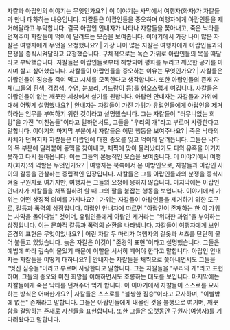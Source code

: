 자칼과 아랍인의 이야기는 무엇인가요?	| 이 이야기는 사막에서 여행자(화자)가 자칼들과 만나 대화하는 내용입니다. 자칼들은 아랍인들을 증오하며 여행자에게 아랍인들을 제거해달라고 부탁합니다. 결국 아랍인 안내자가 나타나 자칼들을 쫓아내고, 죽은 낙타를 던져주어 자칼들이 먹이에 달려드는 모습을 보여줍니다.
이야기에서 가장 나이 많은 자칼은 여행자에게 무엇을 요청했나요?	| 가장 나이 많은 자칼은 여행자에게 아랍인들과의 분쟁을 종식시켜달라고 요청했습니다. 구체적으로는 녹슨 가위로 아랍인들의 목을 따달라고 부탁했습니다. 자칼들은 아랍인들로부터 해방되어 평화를 누리고 깨끗한 공기를 마시며 살고 싶어했습니다.
자칼들이 아랍인들을 증오하는 이유는 무엇인가요?	| 자칼들은 아랍인들이 짐승을 죽여 먹고 시체를 모독한다고 생각합니다. 또한 아랍인들의 존재 자체(그들의 흰색, 검정색, 수염, 눈꼬리, 겨드랑이 등)를 혐오스럽게 여깁니다. 자칼들은 아랍인들이 없는 깨끗한 세상에서 살기를 원합니다.
아랍인 안내자는 자칼들과 가위에 대해 어떻게 설명했나요?	| 안내자는 자칼들이 가진 가위가 유럽인들에게 아랍인을 제거하라는 임무를 부여하기 위한 것이라고 설명했습니다. 그는 자칼들이 "터무니없는 희망"을 가진 "미친놈들"이라고 말하면서도, 그들을 "우리의 개"라고 부르며 사랑한다고 말합니다.
이야기의 마지막 부분에서 자칼들은 어떤 행동을 보여주나요?	| 죽은 낙타의 사체가 던져지자 자칼들은 아랍인에 대한 증오를 잊고 먹이에 달려듭니다. 그들은 낙타의 목 부분에 달라붙어 동맥을 찾아내고, 채찍에 맞아 물러났다가도 피의 유혹을 이기지 못하고 다시 돌아옵니다. 이는 그들의 본능적인 모습을 보여줍니다.
이 이야기에서 여행자(화자)의 역할은 무엇인가요?	| 여행자는 북쪽에서 온 이방인으로, 자칼들과 아랍인 사이의 갈등을 관찰하는 중립적인 입장입니다. 자칼들은 그를 아랍인들과의 분쟁을 종식시켜줄 구원자로 여기지만, 여행자는 그들의 요청에 응하지 않습니다. 마지막에는 아랍인 안내자가 자칼들을 채찍질하려 할 때 그의 팔을 붙잡는 행동을 보입니다.
이야기에서 가위는 어떤 상징적 의미를 가지나요?	| 가위는 자칼들이 아랍인들을 제거하기 위한 도구로, 갈등과 폭력의 상징입니다. 아랍인 안내자에 따르면 "아랍인이 존재하는 한 이 가위는 사막을 돌아다닐" 것이며, 유럽인들에게 아랍인 제거라는 "위대한 과업"을 부여하는 상징입니다. 이는 문화적 갈등과 폭력의 순환을 나타냅니다.
자칼들이 여행자에게 보인 존경의 표현은 무엇이었나요?	| 어린 자칼 두 마리가 여행자의 겉옷과 셔츠를 단단히 물어 붙들고 있었습니다. 늙은 자칼은 이것이 "존경의 표현"이라고 설명했습니다. 그들은 예법에 따라 깊숙이 물었기 때문에 이빨을 서서히 떼어야 한다고 말합니다.
아랍인 안내자는 자칼들을 어떻게 대하나요?	| 안내자는 자칼들을 채찍으로 쫓아내면서도 그들을 "멋진 짐승들"이라고 부르며 사랑한다고 말합니다. 그는 자칼들을 "우리의 개"라고 표현하며, 그들의 증오와 미친 희망을 이해하면서도 조롱하는 태도를 보입니다. 마지막에는 자칼들에게 죽은 낙타를 던져주어 먹게 합니다.
이 이야기에서 자칼들이 스스로를 묘사하는 방식은 어떠한가요?	| 자칼들은 스스로를 "불쌍한 짐승"이라고 묘사하며, "이빨밖에 없는" 존재라고 말합니다. 그들은 아랍인들에게 내몰린 것을 불행으로 여기며, 깨끗함을 갈망하는 존재로 자신들을 표현합니다. 또한 그들은 오랫동안 구원자(여행자)를 기다려왔다고 말합니다.